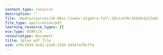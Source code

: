 ```yaml
---
content_type: resource
description: ''
file: /media/courses/18-06sc-linear-algebra-fall-2011/e70c3934dc6123a02195e95efe70cffa_2uDvRUowBzg.pdf
file_type: application/pdf
learning_resource_types: []
ocw_type: OCWFile
resourcetype: Document
title: 3play pdf file
uid: e70c3934-dc61-23a0-2195-e95efe70cffa
---
```

